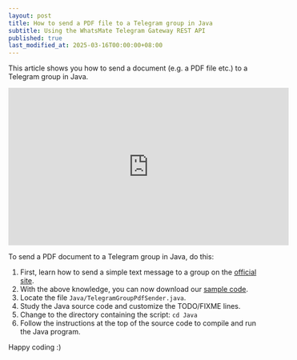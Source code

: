 ```yaml
---
layout: post
title: How to send a PDF file to a Telegram group in Java
subtitle: Using the WhatsMate Telegram Gateway REST API
published: true
last_modified_at: 2025-03-16T00:00:00+08:00
---
```


This article shows you how to send a document (e.g. a PDF file etc.) to a Telegram group in Java.


<iframe width="560" height="315" src="https://www.youtube.com/embed/0y87PysweGk?rel=0&cc_load_policy=1" frameborder="0" allowfullscreen></iframe>


To send a PDF document to a Telegram group in Java, do this:

1. First, learn how to send a simple text message to a group on the [official site](https://www.whatsmate.net/telegram-group-message-api.html). 
2. With the above knowledge, you can now download our [sample code](https://github.com/whatsmate/telegram-demos/archive/master.zip).
3. Locate the file `Java/TelegramGroupPdfSender.java`.  <script src="https://gist.github.com/whatsmate/5019eb70a6f9994f9517ba17e6d4990b.js"></script>
4. Study the Java source code and customize the TODO/FIXME lines.
5. Change to the directory containing the script: `cd Java`
6. Follow the instructions at the top of the source code to compile and run the Java program.


Happy coding :) 


<br>

